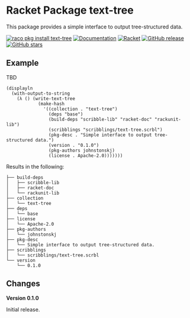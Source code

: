 Racket Package text-tree
=========
This package provides a simple interface to output tree-structured data.

[![raco pkg install text-tree](https://img.shields.io/badge/raco%20pkg%20install-text--tree-blue.svg)](http://pkgs.racket-lang.org/package/text-tree)
[![Documentation](https://img.shields.io/badge/raco%20docs-text--tree-blue.svg)](http://docs.racket-lang.org/text-tree/index.html)
[![Racket](https://github.com/johnstonskj/racket-text-tree/actions/workflows/racket.yml/badge.svg)](https://github.com/johnstonskj/racket-text-tree/actions/workflows/racket.yml)
[![GitHub release](https://img.shields.io/github/release/johnstonskj/racket-text-tree.svg?style=flat-square)](https://github.com/johnstonskj/racket-text-tree/releases)
[![GitHub stars](https://img.shields.io/github/stars/johnstonskj/racket-text-tree.svg)](https://github.com/johnstonskj/racket-text-tree/stargazers)

## Example

TBD

```racket
(displayln
  (with-output-to-string
    (λ () (write-text-tree
            (make-hash
              '((collection . "text-tree")
                (deps "base")
                (build-deps "scribble-lib" "racket-doc" "rackunit-lib")
                (scribblings "scribblings/text-tree.scrbl")
                (pkg-desc . "Simple interface to output tree-structured data.")
                (version . "0.1.0")
                (pkg-authors johnstonskj)
                (license . Apache-2.0)))))))
```

Results in the following:

```text
├── build-deps
│   ├── scribble-lib
│   ├── racket-doc
│   └── rackunit-lib
├── collection
│   └── text-tree
├── deps
│   └── base
├── license
│   └── Apache-2.0
├── pkg-authors
│   └── johnstonskj
├── pkg-desc
│   └── Simple interface to output tree-structured data.
├── scribblings
│   └── scribblings/text-tree.scrbl
└── version
    └── 0.1.0
```

## Changes

**Version 0.1.0**

Initial release.
